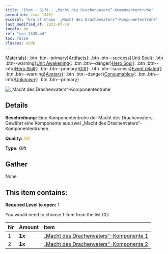 ```yaml
---
title: "Item - Gift - „Macht des Drachenvaters“-Komponententruhe"
permalink: /con_1345/
excerpt: "Era of Chaos  „Macht des Drachenvaters“-Komponententruhe"
last_modified_at: 2021-07-14
locale: de
ref: "con_1345.md"
toc: false
classes: wide
---
```

 [Materials](/ItemsDE/){: .btn .btn--primary}[Artifacts](/ItemsDE/Artifacts/){: .btn .btn--success}[Unit Soul](/ItemsDE/UnitSoul/){: .btn .btn--warning}[Unit Awakening](/ItemsDE/UnitAwakening/){: .btn .btn--danger}[Hero Soul](/ItemsDE/HeroSoul/){: .btn .btn--info}[Hero Skill](/ItemsDE/HeroSkill/){: .btn .btn--primary}[Gift](/ItemsDE/Gift/){: .btn .btn--success}[Event related](/ItemsDE/Events/){: .btn .btn--warning}[Avatars](/ItemsDE/Avatars/){: .btn .btn--danger}[Consumables](/ItemsDE/Consumables/){: .btn .btn--info}[Unknown](/ItemsDE/Unknown/){: .btn .btn--primary}

 ![„Macht des Drachenvaters“-Komponententruhe](/images/t/i_906025.png)

## Details
 **Beschreibung:** Eine Komponententruhe der Macht des Drachenvaters. Gewährt eine Komponente aus zwei „Macht des Drachenvaters“-Komponententruhen.

 **Quality:** <span style="color: #FF8C00">OK</span>

 **Type:** Gift

## Gather

  None

## This item contains:

 **Required Level to open:** 1

 You would need to choose 1 item from the list (0):

  | Nr | Amount |     Item    |
  |:---|:-------|:------------|
  | 1 |  **1x** | [„Macht des Drachenvaters“-Komponente 1](/ItemsDE/con_1346/) |  | 
  | 2 |  **1x** | [„Macht des Drachenvaters“-Komponente 2](/ItemsDE/con_1347/) |  | 
